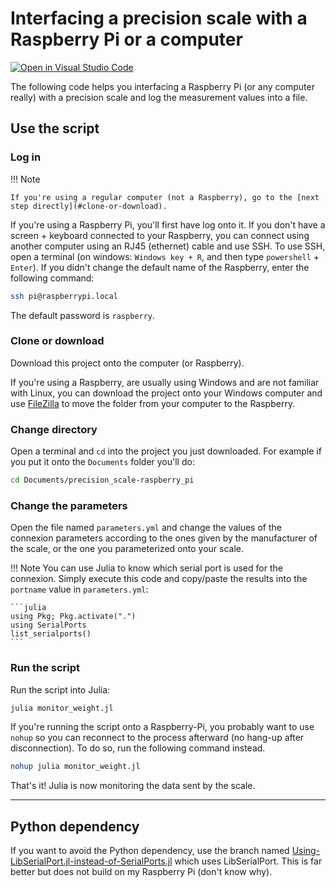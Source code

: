 # Interfacing a precision scale with a Raspberry Pi or a computer

[![Open in Visual Studio Code](https://open.vscode.dev/badges/open-in-vscode.svg)](https://open.vscode.dev/ARCHIMED-platform/precision_scale-raspberry_pi)

The following code helps you interfacing a Raspberry Pi (or any computer really) with a precision scale and log the measurement values into a file.

## Use the script

### Log in

!!! Note

    If you're using a regular computer (not a Raspberry), go to the [next step directly](#clone-or-download).

If you're using a Raspberry Pi, you'll first have log onto it. If you don't have a screen + keyboard connected to your Raspberry, you can connect using another computer using an RJ45 (ethernet) cable and use SSH. To use SSH, open a terminal (on windows: `Windows key + R`, and then type `powershell` + `Enter`). If you didn't change the default name of the Raspberry,
enter the following command:

```bash
ssh pi@raspberrypi.local
```

The default password is `raspberry`.

### Clone or download

Download this project onto the computer (or Raspberry).

If you're using a Raspberry, are usually using Windows and are not familiar with Linux, you can download the project onto your Windows computer and use [FileZilla](https://filezilla-project.org/) to move the folder from your computer to the Raspberry.

### Change directory

Open a terminal and `cd` into the project you just downloaded. For example if you put it onto the `Documents` folder you'll do:

```bash
cd Documents/precision_scale-raspberry_pi
```

### Change the parameters

Open the file named `parameters.yml` and change the values of the connexion parameters according to the ones given by the manufacturer of the scale, or the one you parameterized onto your scale.

!!! Note
    You can use Julia to know which serial port is used for the connexion. Simply execute this code and copy/paste the results into the `portname` value in `parameters.yml`:

    ```julia
    using Pkg; Pkg.activate(".")
    using SerialPorts
    list_serialports()
    ```

### Run the script

Run the script into Julia:

```bash
julia monitor_weight.jl
```

If you're running the script onto a Raspberry-Pi, you probably want to use `nohup` so you can reconnect to the process afterward (no hang-up after disconnection). To do so, run the following command instead.

```bash
nohup julia monitor_weight.jl
```

That's it! Julia is now monitoring the data sent by the scale.

---

## Python dependency

If you want to avoid the Python dependency, use the branch named [Using-LibSerialPort.jl-instead-of-SerialPorts.jl](https://github.com/ARCHIMED-platform/Precision_scale-Raspberry_Pi/tree/Using-LibSerialPort.jl-instead-of-SerialPorts.jl) which uses LibSerialPort. This is far better but does not build on my Raspberry Pi (don't know why).
